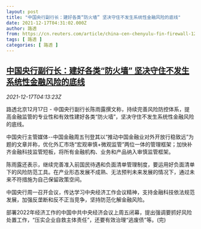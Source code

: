 ```yaml
---
layout: post
title: "中国央行副行长：建好各类“防火墙” 坚决守住不发生系统性金融风险的底线"
date: 2021-12-17T04:31:02.000Z
author: 路透
from: https://cn.reuters.com/article/china-cen-chenyulu-fin-firewall-1217-idCNKBS2IW0AK
tags: [ 路透 ]
categories: [ 路透 ]
---
```

<!--1639715462000-->
[中国央行副行长：建好各类“防火墙” 坚决守住不发生系统性金融风险的底线](https://cn.reuters.com/article/china-cen-chenyulu-fin-firewall-1217-idCNKBS2IW0AK)
------

<div>
<div><i>2021-12-17T04:13:23Z</i></div><p>路透北京12月17日 - 中国央行副行长陈雨露撰文称，持续完善风险防控体系，提高金融监管的专业性和有效性建好各类“防火墙”，坚决守住不发生系统性金融风险的底线。</p><p>中国央行主管媒体--中国金融周五刊登其以“推动中国金融业对外开放行稳致远”为题的文章并称，优化外汇市场“宏观审慎+微观监管”两位一体的管理框架；加快补齐金融科技监管短板，将所有金融机构、业务和产品纳入审慎监管框架。</p><p>陈雨露还表示，继续完善准入前国民待遇和负面清单管理制度，要运用好负面清单下的风险防范工具。在产业形态发展不成熟、无法预判未来发展的情况下，通过未来不符措施为自己保留政策空间。</p><p>中国央行周一召开会议，传达学习中央经济工作会议精神，支持金融科技依法规范发展，加强反垄断和反不正当竞争，坚持防范化解金融风险。</p><p>部署2022年经济工作的中国中共中央经济会议上周五闭幕，提出强调要抓好风险处置工作，“压实企业自救主体责任”，还要有效治理“逃废债”等。(完)</p>
</div>
